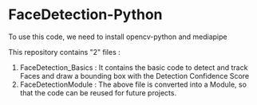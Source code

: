 # FaceDetection-Python

To use this code, we need to install opencv-python and mediapipe

This repository contains "2" files :

 1. FaceDetection_Basics : It contains the basic code to detect and track Faces and draw a bounding box with the Detection Confidence Score
 2. FaceDetectionModule  : The above file is converted into a Module, so that the code can be reused for future projects.




 
